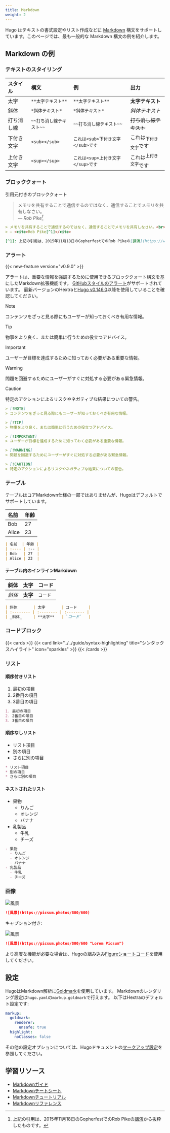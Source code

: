 ```yaml
---
title: Markdown
weight: 2
---
```


Hugo はテキストの書式設定やリスト作成などに [Markdown](https://en.wikipedia.org/wiki/Markdown) 構文をサポートしています。このページでは、最も一般的な Markdown 構文の例を紹介します。

<!--more-->

## Markdown の例

### テキストのスタイリング

| スタイル       | 構文                     | 例                                     | 出力                                  |
| :------------ | :----------------------- | :------------------------------------ | :------------------------------------ |
| 太字           | `**太字テキスト**`       | `**太字テキスト**`                    | **太字テキスト**                      |
| 斜体           | `*斜体テキスト*`         | `*斜体テキスト*`                      | _斜体テキスト_                        |
| 打ち消し線     | `~~打ち消し線テキスト~~` | `~~打ち消し線テキスト~~`              | ~~打ち消し線テキスト~~                |
| 下付き文字     | `<sub></sub>`            | `これは<sub>下付き文字</sub>です`     | これは<sub>下付き文字</sub>です       |
| 上付き文字     | `<sup></sup>`            | `これは<sup>上付き文字</sup>です`     | これは<sup>上付き文字</sup>です       |

### ブロッククォート

引用元付きのブロッククォート

> メモリを共有することで通信するのではなく、通信することでメモリを共有しなさい。<br>
> — <cite>Rob Pike[^1]</cite>

[^1]: 上記の引用は、2015年11月18日のGopherfestでのRob Pikeの[講演](https://www.youtube.com/watch?v=PAAkCSZUG1c)から抜粋したものです。

```markdown {filename=Markdown}
> メモリを共有することで通信するのではなく、通信することでメモリを共有しなさい。<br>
> — <cite>Rob Pike[^1]</cite>

[^1]: 上記の引用は、2015年11月18日のGopherfestでのRob Pikeの[講演](https://www.youtube.com/watch?v=PAAkCSZUG1c)から抜粋したものです。
```

### アラート

{{< new-feature version="v0.9.0" >}}

アラートは、重要な情報を強調するために使用できるブロッククォート構文を基にしたMarkdown拡張機能です。
[GitHubスタイルのアラート](https://docs.github.com/ja/get-started/writing-on-github/getting-started-with-writing-and-formatting-on-github/basic-writing-and-formatting-syntax#alerts)がサポートされています。
最新バージョンのHextraと[Hugo v0.146.0](https://github.com/gohugoio/hugo/releases/tag/v0.146.0)以降を使用していることを確認してください。

> [!NOTE]
> コンテンツをざっと見る際にもユーザーが知っておくべき有用な情報。

> [!TIP]
> 物事をより良く、または簡単に行うための役立つアドバイス。

> [!IMPORTANT]
> ユーザーが目標を達成するために知っておく必要がある重要な情報。

> [!WARNING]
> 問題を回避するためにユーザーがすぐに対処する必要がある緊急情報。

> [!CAUTION]
> 特定のアクションによるリスクやネガティブな結果についての警告。

```markdown {filename=Markdown}
> [!NOTE]
> コンテンツをざっと見る際にもユーザーが知っておくべき有用な情報。

> [!TIP]
> 物事をより良く、または簡単に行うための役立つアドバイス。

> [!IMPORTANT]
> ユーザーが目標を達成するために知っておく必要がある重要な情報。

> [!WARNING]
> 問題を回避するためにユーザーがすぐに対処する必要がある緊急情報。

> [!CAUTION]
> 特定のアクションによるリスクやネガティブな結果についての警告。
```

### テーブル

テーブルはコアMarkdown仕様の一部ではありませんが、Hugoはデフォルトでサポートしています。

| 名前  | 年齢 |
| :---- | :-- |
| Bob   | 27  |
| Alice | 23  |

```markdown {filename=Markdown}
| 名前  | 年齢 |
| :---- | :-- |
| Bob   | 27  |
| Alice | 23  |
```

#### テーブル内のインラインMarkdown

| 斜体       | 太字       | コード     |
| :-------- | :-------- | :-------- |
| _斜体_     | **太字**   | `コード`   |

```markdown {filename=Markdown}
| 斜体       | 太字       | コード     |
| :-------- | :-------- | :-------- |
| _斜体_     | **太字**   | `コード`   |
```

### コードブロック

{{< cards >}}
  {{< card link="../../guide/syntax-highlighting" title="シンタックスハイライト" icon="sparkles" >}}
{{< /cards >}}

### リスト

#### 順序付きリスト

1. 最初の項目
2. 2番目の項目
3. 3番目の項目

```markdown {filename=Markdown}
1. 最初の項目
2. 2番目の項目
3. 3番目の項目
```

#### 順序なしリスト

* リスト項目
* 別の項目
* さらに別の項目

```markdown {filename=Markdown}
* リスト項目
* 別の項目
* さらに別の項目
```

#### ネストされたリスト

- 果物
  - りんご
  - オレンジ
  - バナナ
- 乳製品
  - 牛乳
  - チーズ

```markdown {filename=Markdown}
- 果物
  - りんご
  - オレンジ
  - バナナ
- 乳製品
  - 牛乳
  - チーズ
```

### 画像

![風景](https://picsum.photos/800/600)

```markdown {filename=Markdown}
![風景](https://picsum.photos/800/600)
```

キャプション付き:

![風景](https://picsum.photos/800/600 "Lorem Picsum")

```markdown {filename=Markdown}
![風景](https://picsum.photos/800/600 "Lorem Picsum")
```

より高度な機能が必要な場合は、Hugoの組み込み[Figureショートコード](https://gohugo.io/shortcodes/figure/)を使用してください。

## 設定

HugoはMarkdown解析に[Goldmark](https://github.com/yuin/goldmark)を使用しています。
Markdownのレンダリング設定は`hugo.yaml`の`markup.goldmark`で行えます。
以下はHextraのデフォルト設定です:

```yaml {filename="hugo.yaml"}
markup:
  goldmark:
    renderer:
      unsafe: true
  highlight:
    noClasses: false
```

その他の設定オプションについては、Hugoドキュメントの[マークアップ設定](https://gohugo.io/getting-started/configuration-markup/)を参照してください。

## 学習リソース

- [Markdownガイド](https://www.markdownguide.org/)
- [Markdownチートシート](https://github.com/adam-p/markdown-here/wiki/Markdown-Cheatsheet)
- [Markdownチュートリアル](https://www.markdowntutorial.com/)
- [Markdownリファレンス](https://commonmark.org/help/)